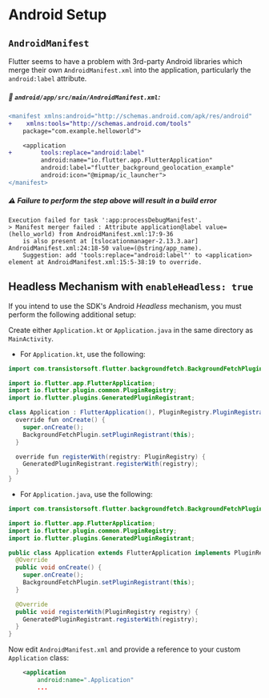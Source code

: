 # Android Setup

## `AndroidManifest`

Flutter seems to have a problem with 3rd-party Android libraries which merge their own `AndroidManifest.xml` into the application, particularly the `android:label` attribute.

##### :open_file_folder: `android/app/src/main/AndroidManifest.xml`:

```diff
<manifest xmlns:android="http://schemas.android.com/apk/res/android"
+    xmlns:tools="http://schemas.android.com/tools"
    package="com.example.helloworld">

    <application
+        tools:replace="android:label"
         android:name="io.flutter.app.FlutterApplication"
         android:label="flutter_background_geolocation_example"
         android:icon="@mipmap/ic_launcher">
</manifest>

```

##### :warning: Failure to perform the step above will result in a **build error**

```
Execution failed for task ':app:processDebugManifest'.
> Manifest merger failed : Attribute application@label value=(hello_world) from AndroidManifest.xml:17:9-36
    is also present at [tslocationmanager-2.13.3.aar] AndroidManifest.xml:24:18-50 value=(@string/app_name).
    Suggestion: add 'tools:replace="android:label"' to <application> element at AndroidManifest.xml:15:5-38:19 to override.
```

## Headless Mechanism with `enableHeadless: true`

If you intend to use the SDK's Android *Headless* mechanism, you must perform the following additional setup:

Create either `Application.kt` or `Application.java` in the same directory as `MainActivity`.

- For `Application.kt`, use the following:

```java
import com.transistorsoft.flutter.backgroundfetch.BackgroundFetchPlugin;

import io.flutter.app.FlutterApplication;
import io.flutter.plugin.common.PluginRegistry;
import io.flutter.plugins.GeneratedPluginRegistrant;

class Application : FlutterApplication(), PluginRegistry.PluginRegistrantCallback {
  override fun onCreate() {
    super.onCreate();
    BackgroundFetchPlugin.setPluginRegistrant(this);
  }

  override fun registerWith(registry: PluginRegistry) {
    GeneratedPluginRegistrant.registerWith(registry);
  }
}
```

- For `Application.java`, use the following:

```java
import com.transistorsoft.flutter.backgroundfetch.BackgroundFetchPlugin;

import io.flutter.app.FlutterApplication;
import io.flutter.plugin.common.PluginRegistry;
import io.flutter.plugins.GeneratedPluginRegistrant;

public class Application extends FlutterApplication implements PluginRegistry.PluginRegistrantCallback {
  @Override
  public void onCreate() {
    super.onCreate();
    BackgroundFetchPlugin.setPluginRegistrant(this);
  }

  @Override
  public void registerWith(PluginRegistry registry) {
    GeneratedPluginRegistrant.registerWith(registry);
  }
}
```

Now edit `AndroidManifest.xml` and provide a reference to your custom `Application` class:
```xml
    <application
        android:name=".Application"
        ...
```

